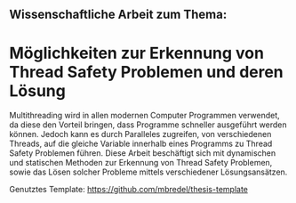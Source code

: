## Wissenschaftliche Arbeit zum Thema: 
# Möglichkeiten zur Erkennung von Thread Safety Problemen und deren Lösung

Multithreading wird in allen modernen Computer Programmen verwendet, da diese den Vorteil bringen, dass Programme  schneller ausgeführt werden können. Jedoch kann es durch Paralleles zugreifen, von verschiedenen Threads, auf die gleiche Variable innerhalb eines Programms zu Thread Safety Problemen führen. Diese Arbeit beschäftigt sich mit dynamischen und statischen Methoden zur Erkennung von Thread Safety Problemen, sowie das Lösen solcher Probleme mittels verschiedener Lösungsansätzen. 

Genutztes Template: https://github.com/mbredel/thesis-template